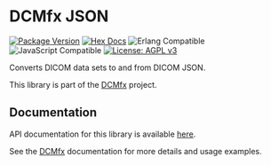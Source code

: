 # DCMfx JSON

[![Package Version](https://img.shields.io/hexpm/v/dcmfx_json)](https://hex.pm/packages/dcmfx_json)
[![Hex Docs](https://img.shields.io/badge/hex-docs-ffaff3)](https://hexdocs.pm/dcmfx_json/)
![Erlang Compatible](https://img.shields.io/badge/target-erlang-a90432)
![JavaScript Compatible](https://img.shields.io/badge/target-javascript-f3e155)
[![License: AGPL v3](https://img.shields.io/badge/License-AGPLv3-blue.svg)](https://dcmfx.github.io/license)

Converts DICOM data sets to and from DICOM JSON.

This library is part of the [DCMfx](https://dcmfx.github.io) project.

## Documentation

API documentation for this library is available
[here](https://hexdocs.pm/dcmfx_json).

See the [DCMfx](https://dcmfx.github.io/) documentation for more details and
usage examples.
